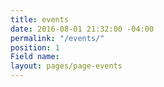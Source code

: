 ```yaml
---
title: events
date: 2016-08-01 21:32:00 -04:00
permalink: "/events/"
position: 1
Field name: 
layout: pages/page-events
---
```


